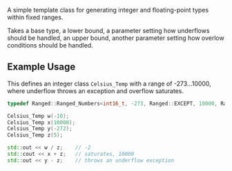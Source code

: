 A simple template class for generating integer and floating-point types within fixed ranges.

Takes a base type, a lower bound, a parameter setting how underflows should be handled, an
upper bound, another parameter setting how overlow conditions should be handled.

## Example Usage
This defines an integer class `Celsius_Temp` with a range of -273...10000, where underflow throws an exception and overflow saturates.

```c++
typedef Ranged::Ranged_Numbers<int16_t, -273, Ranged::EXCEPT, 10000, Ranged::SATURATE> Celsius_Temp;

Celsius_Temp w(-10);
Celsius_Temp x(10000);
Celsius_Temp y(-272);
Celsius_Temp z(5);

std::out << w / z;    // -2
std::cout << x + z;   // saturates, 10000
std::out << y - z;    // throws an underflow exception

```